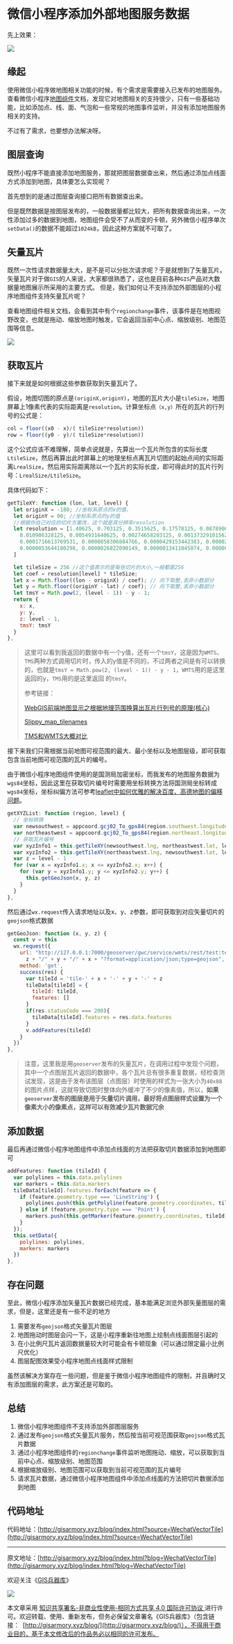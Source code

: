 # 微信小程序添加外部地图服务数据

先上效果：

![](https://blogimage.gisarmory.xyz/wechartvectortile1.gif?imageView2/0/interlace/1/q/75|watermark/2/text/R0lT5YW15Zmo5bqT/font/5b6u6L2v6ZuF6buR/fontsize/1000/fill/IzgzODM4Mw==/dissolve/80/gravity/SouthEast/dx/10/dy/10|imageslim)

## 缘起

使用微信小程序做地图相关功能的时候，有个需求是需要接入已发布的地图服务。查看微信小程序[地图组件](https://developers.weixin.qq.com/miniprogram/dev/component/map.html)文档，发现它对地图相关的支持很少，只有一些基础功能，比如添加点、线、面、气泡和一些常规的地图事件监听，并没有添加地图服务相关的支持。

不过有了需求，也要想办法解决呀。

## 图层查询

既然小程序不能直接添加地图服务，那就把图层数据查出来，然后通过添加点线面方式添加到地图，具体要怎么实现呢？

首先想到的是通过图层查询接口把所有数据查出来。

但是既然数据是按图层发布的，一般数据量都比较大，把所有数据查询出来，一次性添加过多的数据到地图，地图组件会受不了从而变的卡顿，另外微信小程序单次`setData()`的数据不能超过`1024kB`，因此这种方案就不可取了。

## 矢量瓦片

既然一次性请求数据量太大，是不是可以分批次请求呢？于是就想到了矢量瓦片。
矢量瓦片对于做`GIS`的人来说，大家都很熟悉了，这也是目前各种`GIS`产品对大数据量地图展示所采用的主要方式。
但是，我们如何让不支持添加外部图层的小程序地图组件支持矢量瓦片呢？

查看地图组件相关文档，会看到其中有个`regionchange`事件，该事件是在地图视野改变，也就是拖动、缩放地图时触发，它会返回当前中心点、缩放级别、地图范围等信息。

![](https://blogimage.gisarmory.xyz/20211025222420.png?imageView2/0/interlace/1/q/75|watermark/2/text/R0lT5YW15Zmo5bqT/font/5b6u6L2v6ZuF6buR/fontsize/1000/fill/IzgzODM4Mw==/dissolve/80/gravity/SouthEast/dx/10/dy/10|imageslim)



## 获取瓦片

接下来就是如何根据这些参数获取到矢量瓦片了。

假设，地图切图的原点是`(originX,originY)`，地图的瓦片大小是`tileSize`，地图屏幕上1像素代表的实际距离是`resolution`。计算坐标点`（x,y）`所在的瓦片的行列号的公式是：

```js
col = floor((x0 - x)/( tileSize*resolution))
row = floor((y0 - y)/( tileSize*resolution))
```

这个公式应该不难理解，简单点说就是，先算出一个瓦片所包含的实际长度`LtileSize`，然后再算出此时屏幕上的地理坐标点离瓦片切图的起始点间的实际距离`LrealSize`，然后用实际距离除以一个瓦片的实际长度，即可得此时的瓦片行列号：`LrealSize/LtileSize`。

具体代码如下：

```js
getTileXY: function (lon, lat, level) {
  let originX = -180; //坐标系原点的x的值，
  let originY = 90; //坐标系原点的y的值
  //根据你自己对应的切片方案改，这个就是其分辨率resolution
  let resolution = [1.40625, 0.703125, 0.3515625, 0.17578125, 0.087890625, 0.0439453125, 0.02197265625,
    0.010986328125, 0.0054931640625, 0.00274658203125, 0.001373291015625, 0.0006866455078125, 0.0003433227539062,
    0.0001716613769531, 0.0000858306884766, 0.0000429153442383, 0.0000214576721191, 0.0000107288360596,
    0.0000053644180298, 0.0000026822090149, 0.0000013411045074, 0.0000006705522537, 0.0000003352761269
  ]

  let tileSize = 256 //这个值表示的是每张切片的大小,一般都是256
  let coef = resolution[level] * tileSize;
  let x = Math.floor((lon - originX) / coef); // 向下取整,丢弃小数部分
  let y = Math.floor((originY - lat) / coef); // 向下取整,丢弃小数部分
  let tmsY = Math.pow(2, (level - 1)) - y - 1;
  return {
    x: x,
    y: y,
    z: level - 1,
    tmsY: tmsY
  }
},
```



> 这里可以看到我返回的数据中有一个y值，还有一个`tmsY`，这是因为`WMTS`、`TMS`两种方式调用切片时，传入的y值是不同的，不过两者之间是有可以转换的，也就是`tmsY = Math.pow(2, (level - 1)) - y - 1`，`WMTS`用的是这里返回的y，`TMS`用的是这里返回 的`tmsY`。
>
> 参考链接：
>
> [WebGIS前端地图显示之根据地理范围换算出瓦片行列号的原理(核心)](https://www.cnblogs.com/zhaoyanhaoBlog/p/9026035.html)
>
> [Slippy_map_tilenames](https://wiki.openstreetmap.org/wiki/Slippy_map_tilenames)
>
> [TMS和WMTS大概对比](https://blog.csdn.net/yanqing0924/article/details/6066713  )



接下来我们只需根据当前地图可视范围的最大、最小坐标以及地图层级，即可获取包含当前地图可视范围的瓦片的编号。

由于微信小程序地图组件使用的是国测局加密坐标，而我发布的地图服务数据为`wgs84`坐标，因此这里在获取切片编号时需要用坐标转换方法将国测局坐标转成`wgs84`坐标，坐标纠偏方法可参考[leaflet中如何优雅的解决百度、高德地图的偏移问题](https://blog.csdn.net/gisarmory/article/details/108778991)。

```js
getXYZList: function (region, level) {
  // 坐标转换
  var newsouthwest = appcoord.gcj02_To_gps84(region.southwest.longitude, region.southwest.latitude); 
  var northeastwest = appcoord.gcj02_To_gps84(region.northeast.longitude, region.northeast.latitude);
  // 获取瓦片编号
  var xyzInfo1 = this.getTileXY(newsouthwest.lng, northeastwest.lat, level)
  var xyzInfo2 = this.getTileXY(northeastwest.lng, newsouthwest.lat, level)
  var z = level - 1
  for (var x = xyzInfo1.x; x <= xyzInfo2.x; x++) {
    for (var y = xyzInfo1.y; y <= xyzInfo2.y; y++) {
      this.getGeoJson(x, y, z)
    }
  }
},
```

然后通过`wx.request`传入请求地址以及x、y、z参数，即可获取到对应矢量切片的`geojson`格式数据

```js
getGeoJson: function (x, y, z) {
  const v = this
  wx.request({
    url: "http://127.0.0.1:7000/geoserver/gwc/service/wmts/rest/test:test/EPSG:4326/EPSG:4326:" +
      z + "/" + y + "/" + x + "?format=application/json;type=geojson",
    method: 'get',
    success(res) {
      var tileId = 'tile-' + x + '-' + y + '-' + z
      tileData[tileId] = {
        tileId: tileId,
        features: []
      }
      if(res.statusCode === 200){
        tileData[tileId].features = res.data.features
      }
      v.addFeatures(tileId)
    }
  })
},
```



> 注意，这里我是用`geoserver`发布的矢量瓦片，在调用过程中发现个问题，其中一个点图层瓦片返回的数据中，各个瓦片总有很多重复数据，经检查测试发现，这是由于发布该图层（点图层）时使用的样式为一张大小为`40x88`的图片点样，这就导致切图时整体向外缓冲了不少的像素值，所以，**如果`geoserver`发布的图层是用于矢量切片调用，最好将点图层样式设置为一个像素大小的像素点，这样可以有效减少瓦片数据冗余**



## 添加数据

最后再通过微信小程序地图组件中添加点线面的方法把获取切片数据添加到地图即可

```js
addFeatures: function (tileId) {
  var polylines = this.data.polylines
  var markers = this.data.markers
  tileData[tileId].features.forEach(feature => {
    if (feature.geometry.type === 'LineString') {
      polylines.push(this.getPolyline(feature.geometry.coordinates, tileId))
    } else if (feature.geometry.type === 'Point') {
      markers.push(this.getMarker(feature.geometry.coordinates, tileId))
    }
  });
  this.setData({
    polylines: polylines,
    markers: markers
  })
},
```



## 存在问题

至此，微信小程序添加矢量瓦片数据已经完成，基本能满足浏览外部矢量图层的需求，但是，这里还是有一些不足的地方

1. 需要发布`geojson`格式矢量瓦片图层
2. 地图拖动时图层会闪一下，这是小程序重新往地图上绘制点线面图层引起的
3. 在小比例尺瓦片返回数据量较大时可能会有卡顿现象（可以通过限定最小比例尺优化）
4. 图层配图效果受小程序地图点线面样式限制

虽然该解决方案存在一些问题，但是鉴于微信小程序地图组件的限制，并且确时又有添加图层的需求，此方案还是可取的。



## 总结

1. 微信小程序地图组件不支持添加外部图层服务
2. 通过发布`geojson`格式矢量瓦片服务，然后按当前可视范围获取`geojson`格式瓦片数据
3. 通过小程序地图组件的`regionchange`事件监听地图拖动、缩放，可以获取到当前中心点、缩放级别、地图范围
4. 根据缩放级别、地图范围可以获取到当前可视范围的瓦片编号
5. 请求瓦片数据，通过微信小程序地图组件中添加点线面的方法把切片数据添加到地图



## 代码地址

代码地址：[http://gisarmory.xyz/blog/index.html?source=WechatVectorTile](http://gisarmory.xyz/blog/index.html?source=WechatVectorTile)



* * *

原文地址：[http://gisarmory.xyz/blog/index.html?blog=WechatVectorTile](http://gisarmory.xyz/blog/index.html?blog=WechatVectorTile)

欢迎关注《[GIS兵器库](http://gisarmory.xyz/blog/index.html?blog=wechat)》

![](http://blogimage.gisarmory.xyz/20200923063756.png)

本文章采用 [知识共享署名-非商业性使用-相同方式共享 4.0 国际许可协议 ](https://creativecommons.org/licenses/by-nc-sa/4.0/deed.zh)进行许可。欢迎转载、使用、重新发布，但务必保留文章署名《GIS兵器库》（包含链接：  [http://gisarmory.xyz/blog/](http://gisarmory.xyz/blog/)），不得用于商业目的，基于本文修改后的作品务必以相同的许可发布。





